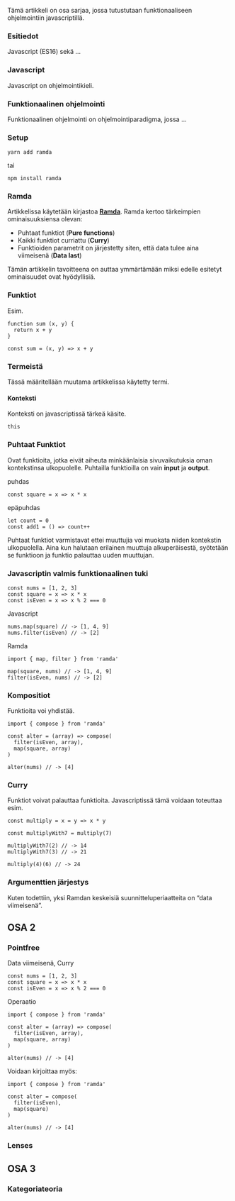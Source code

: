 
Tämä artikkeli on osa sarjaa, jossa tutustutaan funktionaaliseen ohjelmointiin javascriptillä. 

### Esitiedot

Javascript (ES16) sekä ...

### Javascript

Javascript on ohjelmointikieli.

### Funktionaalinen ohjelmointi

Funktionaalinen ohjelmointi on ohjelmointiparadigma, jossa ... 

### Setup

```
yarn add ramda
```
tai
```
npm install ramda
```

### Ramda

Artikkelissa käytetään kirjastoa [**Ramda**](https://ramdajs.com/). Ramda kertoo tärkeimpien ominaisuuksiensa olevan:
- Puhtaat funktiot (**Pure functions**)
- Kaikki funktiot curriattu (**Curry**)
- Funktioiden parametrit on järjestetty siten, että data tulee aina viimeisenä (**Data last**)

Tämän artikkelin tavoitteena on auttaa ymmärtämään miksi edelle esitetyt ominaisuudet ovat hyödyllisiä. 

### Funktiot

Esim.
```
function sum (x, y) {
  return x + y
}

const sum = (x, y) => x + y
```

### Termeistä

Tässä määritellään muutama artikkelissa käytetty termi. 

#### Konteksti

Konteksti on javascriptissä tärkeä käsite. 
```
this
```

### Puhtaat Funktiot

Ovat funktioita, jotka eivät aiheuta minkäänlaisia sivuvaikutuksia oman kontekstinsa ulkopuolelle. Puhtailla funktioilla on vain **input** ja **output**.

puhdas
```
const square = x => x * x
```
epäpuhdas
```
let count = 0
const add1 = () => count++
```
Puhtaat funktiot varmistavat ettei muuttujia voi muokata niiden kontekstin ulkopuolella. Aina kun halutaan erilainen muuttuja alkuperäisestä, syötetään se funktioon ja funktio palauttaa uuden muuttujan.

### Javascriptin valmis funktionaalinen tuki
```
const nums = [1, 2, 3]
const square = x => x * x
const isEven = x => x % 2 === 0
```
Javascript
```
nums.map(square) // -> [1, 4, 9]
nums.filter(isEven) // -> [2]
```

Ramda
```
import { map, filter } from 'ramda'

map(square, nums) // -> [1, 4, 9]
filter(isEven, nums) // -> [2]
```
### Kompositiot

Funktioita voi yhdistää.

```
import { compose } from 'ramda'

const alter = (array) => compose(
  filter(isEven, array),
  map(square, array)
) 

alter(nums) // -> [4]
```

### Curry

Funktiot voivat palauttaa funktioita.
Javascriptissä tämä voidaan toteuttaa esim. 
```
const multiply = x = y => x * y

const multiplyWith7 = multiply(7)

multiplyWith7(2) // -> 14
multiplyWith7(3) // -> 21
```
```
multiply(4)(6) // -> 24
```

### Argumenttien järjestys

Kuten todettiin, yksi Ramdan keskeisiä suunnitteluperiaatteita on “data viimeisenä”.
 




## OSA 2
### Pointfree

Data viimeisenä, Curry

```
const nums = [1, 2, 3]
const square = x => x * x
const isEven = x => x % 2 === 0
```

Operaatio
```
import { compose } from 'ramda'

const alter = (array) => compose(
  filter(isEven, array),
  map(square, array)
) 

alter(nums) // -> [4]
```

Voidaan kirjoittaa myös:
```
import { compose } from 'ramda'

const alter = compose(
  filter(isEven),
  map(square)
) 

alter(nums) // -> [4]
```

### Lenses


## OSA 3
### Kategoriateoria
